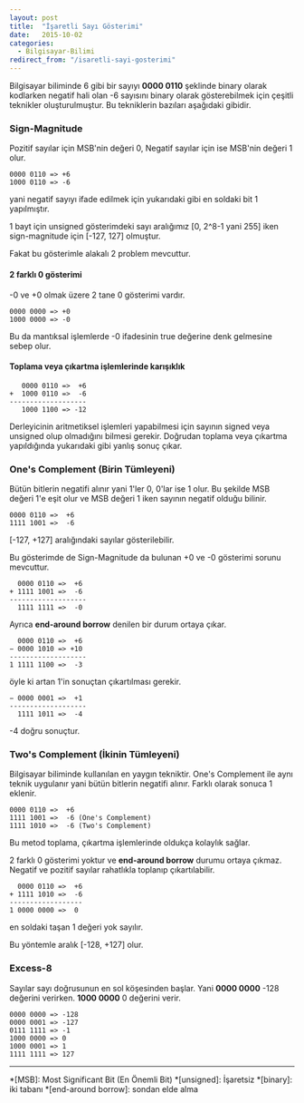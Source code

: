 ```yaml
---
layout: post
title:  "İşaretli Sayı Gösterimi"
date:   2015-10-02
categories: 
  - Bilgisayar-Bilimi
redirect_from: "/isaretli-sayi-gosterimi"
---
```


Bilgisayar biliminde 6 gibi bir sayıyı **0000 0110** şeklinde binary olarak kodlarken negatif hali olan -6 sayısını binary olarak gösterebilmek için çeşitli teknikler oluşturulmuştur. Bu tekniklerin bazıları aşağıdaki gibidir.

### Sign-Magnitude

Pozitif sayılar için MSB'nin değeri 0,
Negatif sayılar için ise MSB'nin değeri 1 olur.

~~~
0000 0110 => +6
1000 0110 => -6
~~~

yani negatif sayıyı ifade edilmek için yukarıdaki gibi en soldaki bit 1 yapılmıştır.

1 bayt için unsigned gösterimdeki sayı aralığımız [0, 2^8-1 yani 255] iken sign-magnitude için [-127, 127] olmuştur.

Fakat bu gösterimle alakalı 2 problem mevcuttur.

#### 2 farklı 0 gösterimi
-0 ve +0 olmak üzere 2 tane 0 gösterimi vardır.

~~~
0000 0000 => +0
1000 0000 => -0
~~~

Bu da mantıksal işlemlerde -0 ifadesinin true değerine denk gelmesine sebep olur.

#### Toplama veya çıkartma işlemlerinde karışıklık

~~~
   0000 0110 =>  +6
+  1000 0110 =>  -6
-------------------
   1000 1100 => -12
~~~

Derleyicinin aritmetiksel işlemleri yapabilmesi için sayının signed veya unsigned olup olmadığını bilmesi gerekir. Doğrudan toplama veya çıkartma yapıldığında yukarıdaki gibi yanlış sonuç çıkar.

### One's Complement (Birin Tümleyeni)

Bütün bitlerin negatifi alınır yani 1'ler 0, 0'lar ise 1 olur. Bu şekilde MSB değeri 1'e eşit olur ve MSB değeri 1 iken sayının negatif olduğu bilinir.

~~~
0000 0110 =>  +6
1111 1001 =>  -6
~~~

[-127, +127] aralığındaki sayılar gösterilebilir.

Bu gösterimde de Sign-Magnitude da bulunan +0 ve -0 gösterimi sorunu mevcuttur.

~~~
  0000 0110 =>  +6
+ 1111 1001 =>  -6
-------------------
  1111 1111 =>  -0
~~~

Ayrıca **end-around borrow** denilen bir durum ortaya çıkar. 

~~~
  0000 0110 =>  +6
− 0000 1010 => +10
-------------------
1 1111 1100 =>  -3
~~~
  
öyle ki artan 1'in sonuçtan çıkartılması gerekir.

~~~
− 0000 0001 =>  +1
-------------------
  1111 1011 =>  -4
~~~

-4 doğru sonuçtur.

### Two's Complement (İkinin Tümleyeni)

Bilgisayar biliminde kullanılan en yaygın tekniktir. One's Complement ile aynı teknik uygulanır yani bütün bitlerin negatifi alınır. Farklı olarak sonuca 1 eklenir.

~~~
0000 0110 =>  +6
1111 1001 =>  -6 (One's Complement)
1111 1010 =>  -6 (Two's Complement)
~~~

Bu metod toplama, çıkartma işlemlerinde oldukça kolaylık sağlar.

2 farklı 0 gösterimi yoktur ve **end-around borrow** durumu ortaya çıkmaz. Negatif ve pozitif sayılar rahatlıkla toplanıp çıkartılabilir.

~~~
  0000 0110 =>  +6
+ 1111 1010 =>  -6
------------------
1 0000 0000 =>  0
~~~

en soldaki taşan 1 değeri yok sayılır.

Bu yöntemle aralık [-128, +127] olur.

### Excess-8

Sayılar sayı doğrusunun en sol köşesinden başlar. Yani **0000 0000** -128 değerini verirken. **1000 0000** 0 değerini verir. 

~~~
0000 0000 => -128
0000 0001 => -127
0111 1111 => -1
1000 0000 => 0
1000 0001 => 1
1111 1111 => 127
~~~

-----

*[MSB]: Most Significant Bit (En Önemli Bit)
*[unsigned]: İşaretsiz
*[binary]: iki tabanı
*[end-around borrow]: sondan elde alma